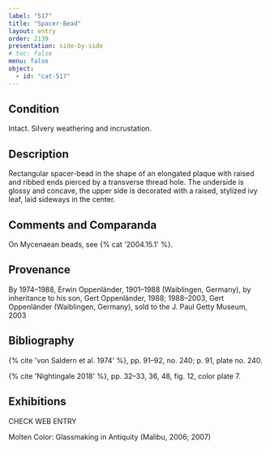 ```yaml
---
label: "517"
title: "Spacer-Bead"
layout: entry
order: 2139
presentation: side-by-side
# toc: false
menu: false
object:
  - id: "cat-517"
---
```


## Condition

Intact. Silvery weathering and incrustation.

## Description

Rectangular spacer-bead in the shape of an elongated plaque with raised and ribbed ends pierced by a transverse thread hole. The underside is glossy and concave, the upper side is decorated with a raised, stylized ivy leaf, laid sideways in the center.

## Comments and Comparanda

On Mycenaean beads, see {% cat '2004.15.1' %}.

## Provenance

By 1974–1988, Erwin Oppenländer, 1901–1988 (Waiblingen, Germany), by inheritance to his son, Gert Oppenländer, 1988; 1988–2003, Gert Oppenländer (Waiblingen, Germany), sold to the J. Paul Getty Museum, 2003

## Bibliography

{% cite 'von Saldern et al. 1974' %}, pp. 91–92, no. 240; p. 91, plate no. 240.

{% cite 'Nightingale 2018' %}, pp. 32–33, 36, 48, fig. 12, color plate 7.

## Exhibitions

CHECK WEB ENTRY

Molten Color: Glassmaking in Antiquity (Malibu, 2006; 2007)